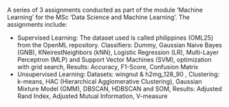 A series of 3 assignments conducted as part of the module ‘Machine Learning’ for the MSc ‘Data Science and Machine Learning’. The assignments include:
-	Supervised Learning: The dataset used is called philippines (OML25) from the OpenML repository. Classifiers: Dummy, Gaussian Naive Bayes (GNB), KNeirestNeighbors (kNN), Logistic Regression (LR), Multi-Layer Perceptron (MLP) and Support Vector Machines (SVM), optimization with grid search, Results: Accuracy, F1-Score, Confusion Matrix
-	Unsupervised Learning: Datasets: wingnut & h2mg_128_90 , Clustering: k-means, HAC (Hierarchical Agglomerative Clustering), Gaussian Mixture Model (GMM), DBSCAN, HDBSCAN and SOM, Results: Adjusted Rand Index, Adjusted Mutual Information, V-measure
